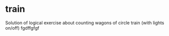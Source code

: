 # train
 Solution of logical exercise about counting wagons of circle train (with lights on/off)
fgdffgfgf

